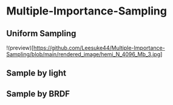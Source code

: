 # Multiple-Importance-Sampling
## Uniform Sampling
!(preview)[https://github.com/Leesuke44/Multiple-Importance-Sampling/blob/main/rendered_image/hemi_N_4096_Mb_3.jpg]
## Sample by light
## Sample by BRDF
